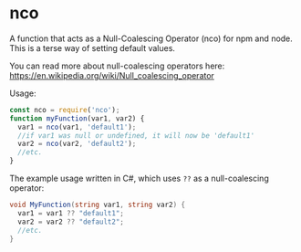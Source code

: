 # nco

A function that acts as a Null-Coalescing Operator (nco) for npm and node. This is a terse way of setting default values.

You can read more about null-coalescing operators here:
https://en.wikipedia.org/wiki/Null_coalescing_operator

Usage:
```js
const nco = require('nco');
function myFunction(var1, var2) {
  var1 = nco(var1, 'default1');
  //if var1 was null or undefined, it will now be 'default1'
  var2 = nco(var2, 'default2');
  //etc.
}
```

The example usage written in C#, which uses `??` as a null-coalescing operator:
```c#
void MyFunction(string var1, string var2) {
  var1 = var1 ?? "default1";
  var2 = var2 ?? "default2";
  //etc.
}
```
